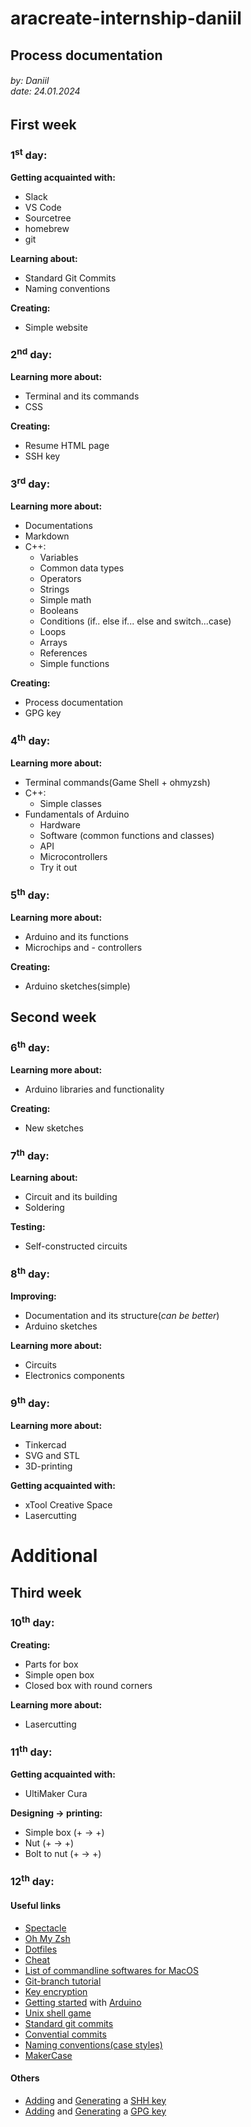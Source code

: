 # aracreate-internship-daniil
## Process documentation
###### by: Daniil<br />date: 24.01.2024
## First week
### 1<sup>st</sup> day:
**Getting acquainted with:**
+ Slack
+ VS Code
+ Sourcetree
+ homebrew
+ git

**Learning about:**
+ Standard Git Commits
+ Naming conventions

**Creating:**
+ Simple website

### 2<sup>nd</sup> day:

**Learning more about:**
+ Terminal and its commands
+ CSS

**Creating:**
+ Resume HTML page
+ SSH key

### 3<sup>rd</sup> day:

**Learning more about:**
+ Documentations
+ Markdown
+ С++:
    + Variables
    + Common data types
    + Operators
    + Strings
    + Simple math
    + Booleans
    + Conditions (if.. else if... else and switch...case)
    + Loops
    + Arrays
    + References
    + Simple functions

**Creating:**
+ Process documentation
+ GPG key

### 4<sup>th</sup> day:

**Learning more about:**
+ Terminal commands(Game Shell + ohmyzsh)
+ C++:
    + Simple classes
+ Fundamentals of Arduino
    + Hardware
    + Software (common functions and classes)
    + API
    + Microcontrollers
    + Try it out

### 5<sup>th</sup> day:

**Learning more about:**
+ Arduino and its functions
+ Microchips and - controllers

**Creating:**
+ Arduino sketches(simple)

## Second week
### 6<sup>th</sup> day:

**Learning more about:**
+ Arduino libraries and functionality

**Creating:**
+ New sketches

### 7<sup>th</sup> day:

**Learning about:**
+ Circuit and its building
+ Soldering

**Testing:**
+ Self-constructed circuits

### 8<sup>th</sup> day:

**Improving:**
+ Documentation and its structure(_can be better_)
+ Arduino sketches

**Learning more about:**
+ Circuits
+ Electronics components

### 9<sup>th</sup> day:

**Learning more about:**
+ Tinkercad
+ SVG and STL
+ 3D-printing

**Getting acquainted with:**
+ xTool Creative Space
+ Lasercutting

# Additional
## Third week
### 10<sup>th</sup> day:

**Creating:**
+ Parts for box
+ Simple open box
+ Closed box with round corners

**Learning more about:**
+ Lasercutting

### 11<sup>th</sup> day:
**Getting acquainted with:**
+ UltiMaker Cura

**Designing -> printing:**
+ Simple box (+ -> +)
+ Nut (+ -> +)
+ Bolt to nut (+ -> +)

### 12<sup>th</sup> day:


#### Useful links
+ [Spectacle](https://github.com/eczarny/spectacle "")
+ [Oh My Zsh](https://ohmyz.sh/ "")
+ [Dotfiles](https://github.com/webpro/awesome-dotfiles "")
+ [Cheat](https://github.com/cheat/cheat "")
+ [List of commandline softwares for MacOS](https://github.com/phmullins/awesome-macos-commandline "")
+ [Git-branch tutorial](https://learngitbranching.js.org/ "")
+ [Key encryption](https://www.youtube.com/watch?v=AQDCe585Lnc "")
+ [Getting started](https://docs.arduino.cc/learn/starting-guide/getting-started-arduino/ "") with [Arduino](https://www.tutorialspoint.com/arduino/index.htm "")
+ [Unix shell game](https://github.com/phyver/GameShell "")
+ [Standard git commits](https://cbea.ms/git-commit/ "")
+ [Convential commits](https://www.conventionalcommits.org/en/v1.0.0/ "")
+ [Naming conventions(case styles)](https://vibhas1892.medium.com/case-styles-4347dec31310 "")
+ [MakerCase](https://en.makercase.com/ "")
 


#### Others
+ [Adding](https://docs.github.com/en/authentication/connecting-to-github-with-ssh/adding-a-new-ssh-key-to-your-github-account "") and [Generating](https://docs.github.com/en/authentication/connecting-to-github-with-ssh/generating-a-new-ssh-key-and-adding-it-to-the-ssh-agent "") a [SHH key](https://docs.github.com/en/authentication/connecting-to-github-with-ssh/about-ssh "")
+ [Adding](https://docs.github.com/en/authentication/managing-commit-signature-verification/adding-a-gpg-key-to-your-github-account "") and [Generating](https://docs.github.com/en/authentication/managing-commit-signature-verification/generating-a-new-gpg-key "") a [GPG key](https://www.privex.io/articles/what-is-gpg "")
